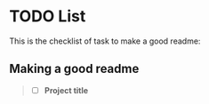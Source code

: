 # TODO List
This is the checklist of task to make a good readme:

## Making a good readme
>- [ ] **Project title**
